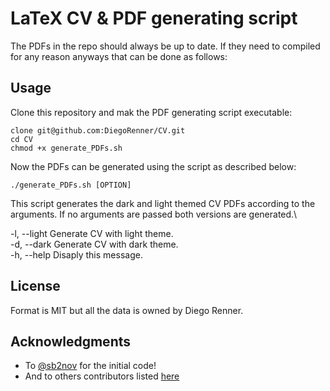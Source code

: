 # LaTeX CV & PDF generating script

The PDFs in the repo should always be up to date. If they need to compiled for any reason anyways that can be done as follows:

## Usage
Clone this repository and mak the PDF generating script executable:

~~~
clone git@github.com:DiegoRenner/CV.git 
cd CV 
chmod +x generate_PDFs.sh
~~~

Now the PDFs can be generated using the script as described below:

~~~
./generate_PDFs.sh [OPTION]
~~~

This script generates the dark and light themed CV PDFs according to the arguments. If no arguments are passed both versions are generated.\

-l, \--light Generate CV with light theme. \
-d, \--dark Generate CV with dark theme. \
-h, \--help Disaply this message.

## License

Format is MIT but all the data is owned by Diego Renner.

## Acknowledgments

* To [@sb2nov](https://github.com/sb2nov/) for the initial code!
* And to others contributors listed [here](https://github.com/sb2nov/resume/graphs/contributors)
